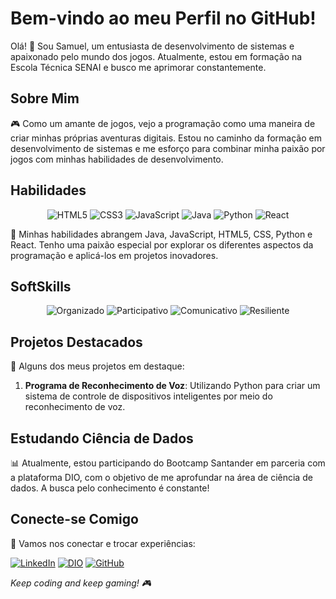 # Bem-vindo ao meu Perfil no GitHub!

Olá! 👋 Sou Samuel, um entusiasta de desenvolvimento de sistemas e apaixonado pelo mundo dos jogos. Atualmente, estou em formação na Escola Técnica SENAI e busco me aprimorar constantemente.

## Sobre Mim

🎮 Como um amante de jogos, vejo a programação como uma maneira de criar minhas próprias aventuras digitais. Estou no caminho da formação em desenvolvimento de sistemas e me esforço para combinar minha paixão por jogos com minhas habilidades de desenvolvimento.

## Habilidades

<p align="center">
  <img src="https://img.shields.io/badge/HTML5-ffecd1?style=for-the-badge&logo=html5" alt="HTML5">
  <img src="https://img.shields.io/badge/CSS3-ffecd1?style=for-the-badge&logo=css3&logoColor=264CE4" alt="CSS3">
  <img src="https://img.shields.io/badge/JavaScript-ffecd1?style=for-the-badge&logo=javascript" alt="JavaScript">
  <img src="https://img.shields.io/badge/Java-ffecd1?style=for-the-badge&logo=java" alt="Java">
  <img src="https://img.shields.io/badge/Python-ffecd1?style=for-the-badge&logo=python" alt="Python">
  <img src="https://img.shields.io/badge/React-ffecd1?style=for-the-badge&logo=react" alt="React">
</p>

🚀 Minhas habilidades abrangem Java, JavaScript, HTML5, CSS, Python e React. Tenho uma paixão especial por explorar os diferentes aspectos da programação e aplicá-los em projetos inovadores.


## SoftSkills

<p align="center">
  <img src="https://img.shields.io/badge/Organizado-000?style=for-the-badge" alt="Organizado">
  <img src="https://img.shields.io/badge/Participativo-000?style=for-the-badge" alt="Participativo">
  <img src="https://img.shields.io/badge/Comunicativo-000?style=for-the-badge" alt="Comunicativo">
  <img src="https://img.shields.io/badge/Resiliente-000?style=for-the-badge" alt="Resiliente">
</p>


## Projetos Destacados

📂 Alguns dos meus projetos em destaque:

1. **Programa de Reconhecimento de Voz**: Utilizando Python para criar um sistema de controle de dispositivos inteligentes por meio do reconhecimento de voz.


## Estudando Ciência de Dados

📊 Atualmente, estou participando do Bootcamp Santander em parceria com a plataforma DIO, com o objetivo de me aprofundar na área de ciência de dados. A busca pelo conhecimento é constante!


## Conecte-se Comigo

🔗 Vamos nos conectar e trocar experiências:

[![LinkedIn](https://img.shields.io/badge/LinkedIn-000?style=for-the-badge&logo=linkedin&logoColor=0E76A8)](https://www.linkedin.com/in/samuel-oliveira-61302a228/)
[![DIO](https://img.shields.io/badge/DIO-000?style=for-the-badge&logoColor=ffffff&color=0071C5)](https://www.dio.me/users/samuel_oliveira1017)
[![GitHub](https://img.shields.io/badge/GitHub-000?style=for-the-badge&logo=github)](https://github.com/SamuelNevesO)


*Keep coding and keep gaming! 🎮*
